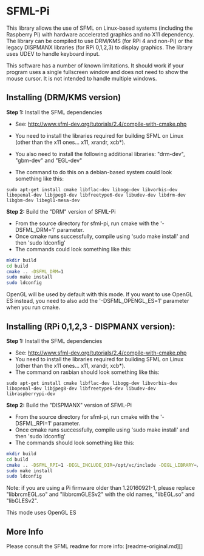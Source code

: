 SFML-Pi
=======

This library allows the use of SFML on Linux-based systems (including the Raspberry Pi) with hardware
accelerated graphics and no X11 dependency.  The library can be compiled to use DRM/KMS (for RPi 4 and non-Pi)
or the legacy DISPMANX libraries (for RPi 0,1,2,3) to display graphics.  The library uses UDEV to handle keyboard
input.

This software has a number of known limitations.  It should work if your program uses a single fullscreen
window and does not need to show the mouse cursor.  It is not intended to handle multiple windows.


Installing (DRM/KMS version)
-------
**Step 1:** Install the SFML dependencies

- See: <http://www.sfml-dev.org/tutorials/2.4/compile-with-cmake.php>
- You need to install the libraries required for building SFML on Linux (other than the
  x11 ones... x11, xrandr, xcb*).
- You also need to install the following additional libraries: "drm-dev", "gbm-dev" and "EGL-dev"

- The command to do this on a debian-based system could look something like this:

`sudo apt-get install cmake libflac-dev libogg-dev libvorbis-dev libopenal-dev libjpeg8-dev libfreetype6-dev libudev-dev libdrm-dev libgbm-dev libegl1-mesa-dev`

**Step 2:** Build the "DRM" version of SFML-Pi

- From the source directory for sfml-pi, run cmake with the '-DSFML_DRM=1' parameter.
- Once cmake runs successfully, compile using 'sudo make install' and then 'sudo ldconfig'
- The commands could look something like this:

```bash
mkdir build
cd build
cmake .. -DSFML_DRM=1
sudo make install
sudo ldconfig
```

OpenGL will be used by default with this mode.  If you want to use OpenGL ES instead, you need to also add the
'-DSFML_OPENGL_ES=1' parameter when you run cmake.

Installing (RPi 0,1,2,3 - DISPMANX version):
-------

**Step 1:** Install the SFML dependencies

- See: <http://www.sfml-dev.org/tutorials/2.4/compile-with-cmake.php>
- You need to install the libraries required for building SFML on Linux (other than the
  x11 ones... x11, xrandr, xcb*).
- The command on rasbian should look something like this:

`sudo apt-get install cmake libflac-dev libogg-dev libvorbis-dev libopenal-dev libjpeg8-dev libfreetype6-dev libudev-dev libraspberrypi-dev`

**Step 2:** Build the "DISPMANX" version of SFML-Pi

- From the source directory for sfml-pi, run cmake with the '-DSFML_RPI=1' parameter.
- Once cmake runs successfully, compile using 'sudo make install' and then 'sudo ldconfig'
- The commands should look something like this:

```bash
mkdir build
cd build
cmake .. -DSFML_RPI=1 -DEGL_INCLUDE_DIR=/opt/vc/include -DEGL_LIBRARY=/opt/vc/lib/libbrcmEGL.so -DGLES_INCLUDE_DIR=/opt/vc/include -DGLES_LIBRARY=/opt/vc/lib/libbrcmGLESv2.so
sudo make install
sudo ldconfig
```

Note: if you are using a Pi firmware older than 1.20160921-1, please replace "libbrcmEGL.so" and "libbrcmGLESv2" with the old names, "libEGL.so" and "libGLESv2".

This mode uses OpenGL ES

More Info
---------
Please consult the SFML readme for more info: [readme-original.md][]
